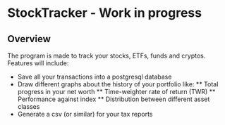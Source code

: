 # StockTracker - Work in progress
## Overview
The program is made to track your stocks, ETFs, funds and cryptos. Features will include:
* Save all your transactions into a postgresql database
* Draw different graphs about the history of your portfolio like:
** Total progress in your net worth
** Time-weighter rate of return (TWR)
** Performance against index
** Distribution between different asset classes
* Generate a csv (or similar) for your tax reports



